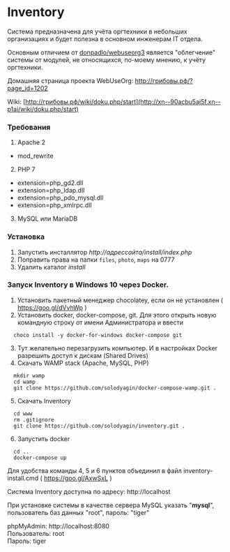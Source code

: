 # Inventory

Система предназначена для учёта оргтехники в небольших организациях и будет полезна в основном инженерам IT отдела.

Основным отличием от [donpadlo/webuseorg3](https://github.com/donpadlo/webuseorg3) является "облегчение" системы  от модулей, не относящихся, по-моему мнению, к учёту оргтехники.

Домашняя страница проекта WebUseOrg: <a href="http://xn--90acbu5aj5f.xn--p1ai/?page_id=1202" target="_blank">http://грибовы.рф/?page_id=1202</a>

Wiki: [http://грибовы.рф/wiki/doku.php/start](http://xn--90acbu5aj5f.xn--p1ai/wiki/doku.php/start)

### Требования
1. Apache 2
  - mod_rewrite
2. PHP 7
  - extension=php_gd2.dll
  - extension=php_ldap.dll
  - extension=php_pdo_mysql.dll
  - extension=php_xmlrpc.dll
3. MySQL или MariaDB

### Установка

1. Запустить инсталлятор _http://адрессайта/install/index.php_
2. Поправить права на папки `files`, `photo`, `maps` на 0777
3. Удалить каталог _install_

### Запуск Inventory в Windows 10 через Docker.
1. Установить пакетный менеджер chocolatey, если он не установлен ( https://goo.gl/dVvhWp )
2. Установить docker, docker-compose, git. Для этого открыть новую командную строку от имени Администратора и ввести
```
  choco install -y docker-for-windows docker-compose git
```
3. Тут желательно перезагрузить компьютер. И в настройках Docker разрешить доступ к дискам (Shared Drives)
4. Скачать WAMP stack (Apache, MySQL, PHP)
```
  mkdir wamp
  cd wamp
  git clone https://github.com/solodyagin/docker-compose-wamp.git .
```
5. Скачать Inventory
```
  cd www
  rm .gitignore
  git clone https://github.com/solodyagin/inventory.git .
```
6. Запустить docker
```
  cd ..
  docker-compose up
```
Для удобства команды 4, 5 и 6 пунктов объединил в файл inventory-install.cmd ( https://goo.gl/AxwSxL )

Система Inventory доступна по адресу: http://localhost

При установке системы в качестве сервера MySQL указать "**mysql**", пользователь баз данных "root", пароль: "tiger"

phpMyAdmin: http://localhost:8080 \
Пользователь: root \
Пароль: tiger
